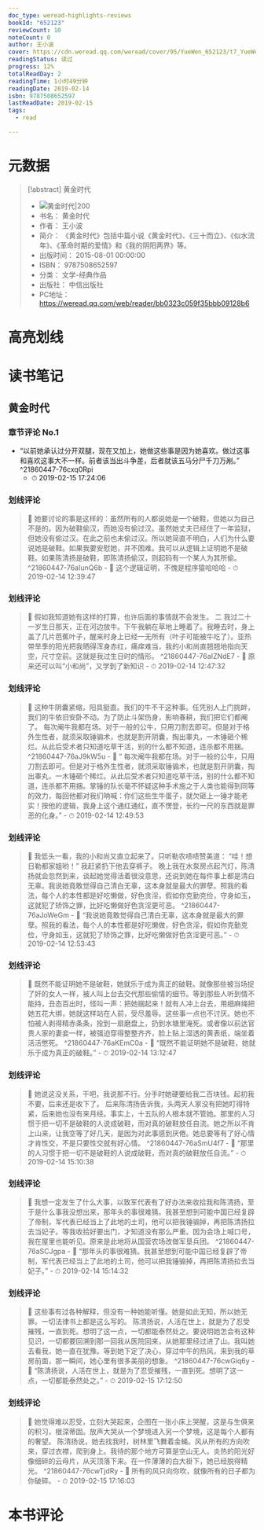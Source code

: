 ```yaml
---
doc_type: weread-highlights-reviews
bookId: "652123"
reviewCount: 10
noteCount: 0
author: 王小波
cover: https://cdn.weread.qq.com/weread/cover/95/YueWen_652123/t7_YueWen_652123.jpg
readingStatus: 读过
progress: 12%
totalReadDay: 2
readingTime: 1小时49分钟
readingDate: 2019-02-14
isbn: 9787508652597
lastReadDate: 2019-02-15
tags:
  - read

---
```

# 元数据
> [!abstract] 黄金时代
> - ![ 黄金时代|200](https://cdn.weread.qq.com/weread/cover/95/YueWen_652123/t7_YueWen_652123.jpg)
> - 书名： 黄金时代
> - 作者： 王小波
> - 简介： 《黄金时代》包括中篇小说《黄金时代》、《三十而立》、《似水流年》、《革命时期的爱情》和《我的阴阳两界》等。
> - 出版时间： 2015-08-01 00:00:00
> - ISBN： 9787508652597
> - 分类： 文学-经典作品
> - 出版社： 中信出版社
> - PC地址：https://weread.qq.com/web/reader/bb0323c059f35bbb09128b6

# 高亮划线

# 读书笔记

## 黄金时代

### 章节评论 No.1
- “以前她承认过分开双腿，现在又加上，她做这些事是因为她喜欢。做过这事和喜欢这事大不一样。前者该当出斗争差，后者就该五马分尸千刀万剐。” ^21860447-76cxq0Rpi
    - ⏱ 2019-02-15 17:24:06 
### 划线评论
> 📌 她要讨论的事是这样的：虽然所有的人都说她是一个破鞋，但她以为自己不是的。因为破鞋偷汉，而她没有偷过汉。虽然她丈夫已经住了一年监狱，但她没有偷过汉。在此之前也未偷过汉。所以她简直不明白，人们为什么要说她是破鞋。如果我要安慰她，并不困难。我可以从逻辑上证明她不是破鞋。如果陈清扬是破鞋，即陈清扬偷汉，则起码有一个某人为其所偷。  ^21860447-76aIunQ6b
    - 💭 这个逻辑证明，不愧是程序猿哈哈哈
    - ⏱ 2019-02-14 12:39:47

### 划线评论
> 📌 假如我知道她有这样的打算，也许后面的事情就不会发生。 
二 
我过二十一岁生日那天，正在河边放牛。下午我躺在草地上睡着了。我睡去时，身上盖了几片芭蕉叶子，醒来时身上已经一无所有（叶子可能被牛吃了）。亚热带旱季的阳光把我晒得浑身赤红，痛痒难当，我的小和尚直翘翘地指向天空，尺寸空前。这就是我过生日时的情形。  ^21860447-76aIZNdE7
    - 💭 原来还可以叫“小和尚”，又学到了新知识
    - ⏱ 2019-02-14 12:47:32

### 划线评论
> 📌 这种牛阴囊紧缩，阳具挺直。我们的牛不干这种事。任凭别人上门挑衅，我们的牛依旧安卧不动。为了防止斗架伤身，影响春耕，我们把它们都阉了。 
每次阉牛我都在场。对于一般的公牛，只用刀割去即可。但是对于格外生性者，就须采取锤骟术，也就是割开阴囊，掏出睾丸，一木锤砸个稀烂。从此后受术者只知道吃草干活，别的什么都不知道，连杀都不用捆。  ^21860447-76aJ9kW5u
    - 💭 “    每次阉牛我都在场。对于一般的公牛，只用刀割去即可。但是对于格外生性者，就须采取锤骟术，也就是割开阴囊，掏出睾丸，一木锤砸个稀烂。从此后受术者只知道吃草干活，别的什么都不知道，连杀都不用捆。掌锤的队长毫不怀疑这种手术施之于人类也能得到同等的效力，每回他都对我们呐喊：你们这些生牛蛋子，就欠砸上一锤才能老实！按他的逻辑，我身上这个通红通红，直不愣登，长约一尺的东西就是罪恶的化身。”
    - ⏱ 2019-02-14 12:49:53

### 划线评论
> 📌 我低头一看，我的小和尚又直立起来了。只听勒农啧啧赞美道： 
“哇！想日勒都家姐哟！” 
我赶紧扔下他去穿裤子。 
晚上我在水泵房点起汽灯，陈清扬就会忽然到来，谈起她觉得活着很没意思，还说到她在每件事上都是清白无辜。我说她竟敢觉得自己清白无辜，这本身就是最大的罪孽。照我的看法，每个人的本性都是好吃懒做，好色贪淫，假如你克勤克俭，守身如玉，这就犯了矫饰之罪，比好吃懒做好色贪淫更可恶。  ^21860447-76aJoWeGm
    - 💭 “我说她竟敢觉得自己清白无辜，这本身就是最大的罪孽。照我的看法，每个人的本性都是好吃懒做，好色贪淫，假如你克勤克俭，守身如玉，这就犯了矫饰之罪，比好吃懒做好色贪淫更可恶。”
    - ⏱ 2019-02-14 12:53:43

### 划线评论
> 📌 既然不能证明她不是破鞋，她就乐于成为真正的破鞋。就像那些被当场捉了奸的女人一样，被人叫上台去交代那些偷情的细节。等到那些人听到情不能持，丑态百出时，怪叫一声：把她捆起来！就有人冲上台去，用细麻绳把她五花大绑，她就这样站在人前，受尽羞辱。这些事一点也不讨厌。她也不怕被人剥得精赤条条，拴到一扇磨盘上，扔到水塘里淹死。或者像以前达官贵人家的妻妾一样，被强迫穿得整整齐齐，脸上贴上湿透的黄表纸，端坐着活活憋死。  ^21860447-76aKEmC0a
    - 💭 “既然不能证明她不是破鞋，她就乐于成为真正的破鞋。”
    - ⏱ 2019-02-14 13:12:47

### 划线评论
> 📌 她说这没关系，干吧，我说那不行。分手时她硬要给我二百块钱。起初我不要，后来还是收下了。 
后来陈清扬告诉我，头两天人家没有把她盯得特紧，后来她也没有来月经。事实上，十五队的人根本就不管她。那里的人习惯于把一切不是破鞋的人说成破鞋，而对真的破鞋放任自流。她之所以不肯上山来，让我空等了好几天，是因为对此事感到厌倦。她总要等有了好心情才肯性交，不是只要性交就有好心情。  ^21860447-76aSmU4f7
    - 💭 “那里的人习惯于把一切不是破鞋的人说成破鞋，而对真的破鞋放任自流。”
    - ⏱ 2019-02-14 15:10:38

### 划线评论
> 📌 我想一定发生了什么大事，以致军代表有了好办法来收拾我和陈清扬，至于是什么事我没想出来，那年头的事很难猜。我甚至想到可能中国已经复辟了帝制，军代表已经当上了此地的土司，他可以把我锤骟掉，再把陈清扬拉去当妃子。等我收拾好要出门，才知道没有那么严重。因为会场上喊口号，我在屋里也能听见。原来是此地将从国营农场改做军垦兵团。  ^21860447-76aSCJgpa
    - 💭 “那年头的事很难猜。我甚至想到可能中国已经复辟了帝制，军代表已经当上了此地的土司，他可以把我锤骟掉，再把陈清扬拉去当妃子。”
    - ⏱ 2019-02-14 15:14:32

### 划线评论
> 📌 这些事有过各种解释，但没有一种她能听懂。她是如此无知，所以她无罪。一切法律书上都是这么写的。 
陈清扬说，人活在世上，就是为了忍受摧残，一直到死。想明了这一点，一切都能泰然处之。要说明她怎会有这种见识，一切都要回溯到那一回我从医院回来，从她那里经过进了山。我叫她去看我，她一直在犹豫。等到她下定了决心，穿过中午的热风，来到我的草房前面，那一瞬间，她心里有很多美丽的想象。  ^21860447-76cwGiq6y
    - 💭 “陈清扬说，人活在世上，就是为了忍受摧残，一直到死。想明了这一点，一切都能泰然处之。”
    - ⏱ 2019-02-15 17:12:50

### 划线评论
> 📌 她觉得难以忍受，立刻大哭起来，企图在一张小床上哭醒，这是与生俱来的积习，根深蒂固。放声大哭从一个梦境进入另一个梦境，这是每个人都有的奢望。 
陈清扬说，她去找我时，树林里飞舞着金蝇。风从所有的方向吹来，穿过衣襟，爬到身上。我待的那个地方可算是空山无人。炎热的阳光好像细碎的云母片，从天顶落下来。在一件薄薄的白大褂下，她已经脱得精光。  ^21860447-76cwTjdRy
    - 💭 所有的风只向你吹，就像所有的日子都为你破碎。
    - ⏱ 2019-02-15 17:16:03
   
# 本书评论

